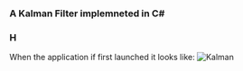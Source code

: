 ### A Kalman Filter implemneted in C#

### H
When the application if first launched it looks like:
![Kalman](https://user-images.githubusercontent.com/1317234/224157065-e5af1bde-4357-4abf-815a-d9f6ce550be2.png)

